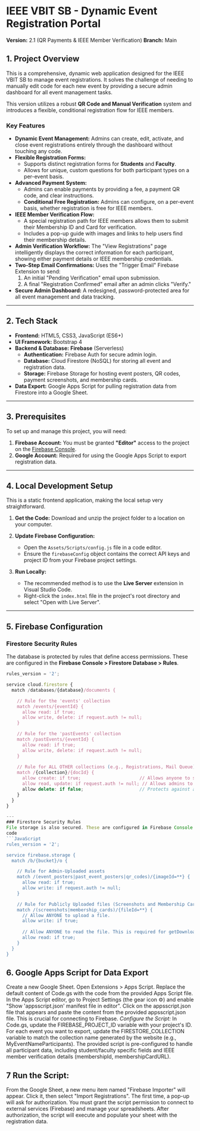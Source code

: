 # IEEE VBIT SB - Dynamic Event Registration Portal

**Version:** 2.1 (QR Payments & IEEE Member Verification)
**Branch:** Main

## 1. Project Overview

This is a comprehensive, dynamic web application designed for the IEEE VBIT SB to manage event registrations. It solves the challenge of needing to manually edit code for each new event by providing a secure admin dashboard for all event management tasks.

This version utilizes a robust **QR Code and Manual Verification** system and introduces a flexible, conditional registration flow for IEEE members.

### Key Features

*   **Dynamic Event Management:** Admins can create, edit, activate, and close event registrations entirely through the dashboard without touching any code.
*   **Flexible Registration Forms:**
    *   Supports distinct registration forms for **Students** and **Faculty**.
    *   Allows for unique, custom questions for both participant types on a per-event basis.
*   **Advanced Payment System:**
    *   Admins can enable payments by providing a fee, a payment QR code, and clear instructions.
    *   **Conditional Free Registration:** Admins can configure, on a per-event basis, whether registration is free for IEEE members.
*   **IEEE Member Verification Flow:**
    *   A special registration path for IEEE members allows them to submit their Membership ID and Card for verification.
    *   Includes a pop-up guide with images and links to help users find their membership details.
*   **Admin Verification Workflow:** The "View Registrations" page intelligently displays the correct information for each participant, showing either payment details or IEEE membership credentials.
*   **Two-Step Email Confirmations:** Uses the "Trigger Email" Firebase Extension to send:
    1.  An initial "Pending Verification" email upon submission.
    2.  A final "Registration Confirmed" email after an admin clicks "Verify."
*   **Secure Admin Dashboard:** A redesigned, password-protected area for all event management and data tracking.

---

## 2. Tech Stack

*   **Frontend:** HTML5, CSS3, JavaScript (ES6+)
*   **UI Framework:** Bootstrap 4
*   **Backend & Database:** **Firebase** (Serverless)
    *   **Authentication:** Firebase Auth for secure admin login.
    *   **Database:** Cloud Firestore (NoSQL) for storing all event and registration data.
    *   **Storage:** Firebase Storage for hosting event posters, QR codes, payment screenshots, and membership cards.
*   **Data Export:** Google Apps Script for pulling registration data from Firestore into a Google Sheet.

---

## 3. Prerequisites

To set up and manage this project, you will need:

1.  **Firebase Account:** You must be granted **"Editor"** access to the project on the [Firebase Console](https://console.firebase.google.com/).
2.  **Google Account:** Required for using the Google Apps Script to export registration data.

---

## 4. Local Development Setup

This is a static frontend application, making the local setup very straightforward.

1.  **Get the Code:** Download and unzip the project folder to a location on your computer.

2.  **Update Firebase Configuration:**
    *   Open the `Assets/Scripts/config.js` file in a code editor.
    *   Ensure the `firebaseConfig` object contains the correct API keys and project ID from your Firebase project settings.

3.  **Run Locally:**
    *   The recommended method is to use the **Live Server** extension in Visual Studio Code.
    *   Right-click the `index.html` file in the project's root directory and select "Open with Live Server".

---

## 5. Firebase Configuration

### Firestore Security Rules

The database is protected by rules that define access permissions. These are configured in the **Firebase Console > Firestore Database > Rules**.

```javascript
rules_version = '2';

service cloud.firestore {
  match /databases/{database}/documents {

    // Rule for the 'events' collection
    match /events/{eventId} {
      allow read: if true;
      allow write, delete: if request.auth != null;
    }

    // Rule for the 'pastEvents' collection
    match /pastEvents/{eventId} {
      allow read: if true;
      allow write, delete: if request.auth != null;
    }
    
    // Rule for ALL OTHER collections (e.g., Registrations, Mail Queue)
    match /{collection}/{docId} {
      allow create: if true;                      // Allows anyone to submit a registration.
      allow read, update: if request.auth != null; // Allows admins to read/verify data.
      allow delete: if false;                     // Protects against accidental deletion.
    }
  }
}

---
### Firestore Security Rules
File storage is also secured. These are configured in Firebase Console > Storage > Rules.
code
```JavaScript
rules_version = '2';

service firebase.storage {
  match /b/{bucket}/o {

    // Rule for Admin-Uploaded assets
    match /(event_posters|past_event_posters|qr_codes)/{imageId=**} {
      allow read: if true;
      allow write: if request.auth != null;
    }

    // Rule for Publicly Uploaded files (Screenshots and Membership Cards)
    match /(screenshots|membership_cards)/{fileId=**} {
      // Allow ANYONE to upload a file.
      allow write: if true;
      
      // Allow ANYONE to read the file. This is required for getDownloadURL() to work.
      allow read: if true;
    }
  }
}
```
## 6. Google Apps Script for Data Export
Create a new Google Sheet.
Open Extensions > Apps Script.
Replace the default content of Code.gs with the code from the provided Apps Script file.
In the Apps Script editor, go to Project Settings (the gear icon ⚙️) and enable "Show 'appsscript.json' manifest file in editor".
Click on the appsscript.json file that appears and paste the content from the provided appsscript.json file. This is crucial for connecting to Firebase.
*Configure the Script:*
In Code.gs, update the FIREBASE_PROJECT_ID variable with your project's ID.
For each event you want to export, update the FIRESTORE_COLLECTION variable to match the collection name generated by the website (e.g., MyEventNameParticipants).
The provided script is pre-configured to handle all participant data, including student/faculty specific fields and IEEE member verification details (membershipId, membershipCardURL).
## 7 Run the Script:
From the Google Sheet, a new menu item named "Firebase Importer" will appear. Click it, then select "Import Registrations".
The first time, a pop-up will ask for authorization. You must grant the script permission to connect to external services (Firebase) and manage your spreadsheets.
After authorization, the script will execute and populate your sheet with the registration data.
